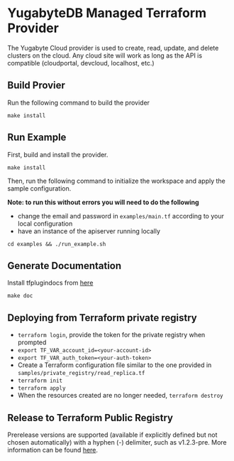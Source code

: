 # YugabyteDB Managed Terraform Provider

The Yugabyte Cloud provider is used to create, read, update, and delete clusters on the cloud. Any cloud site will work as long as the API is compatible (cloudportal, devcloud, localhost, etc.)

## Build Provier
Run the following command to build the provider

```shell
make install
```

## Run Example

First, build and install the provider.

```shell
make install
```

Then, run the following command to initialize the workspace and apply the sample configuration.

**Note: to run this without errors you will need to do the following**
- change the email and password in `examples/main.tf` according to your local configuration
- have an instance of the apiserver running locally

```shell
cd examples && ./run_example.sh
```


## Generate Documentation
Install tfplugindocs from [here](https://github.com/hashicorp/terraform-plugin-docs) 
```shell
make doc
```

## Deploying from Terraform private registry
- `terraform login`, provide the token for the private registry when prompted
- `export TF_VAR_account_id=<your-account-id>`
- `export TF_VAR_auth_token=<your-auth-token>`
- Create a Terraform configuration file similar to the one provided in `samples/private_registry/read_replica.tf`
- `terraform init`
- `terraform apply`
- When the resources created are no longer needed, `terraform destroy`

## Release to Terraform Public Registry

Prerelease versions are supported (available if explicitly defined but not chosen automatically) with a hyphen (-) delimiter, such as v1.2.3-pre. More information can be found [here](https://www.terraform.io/registry/providers/publishing#creating-a-github-release).